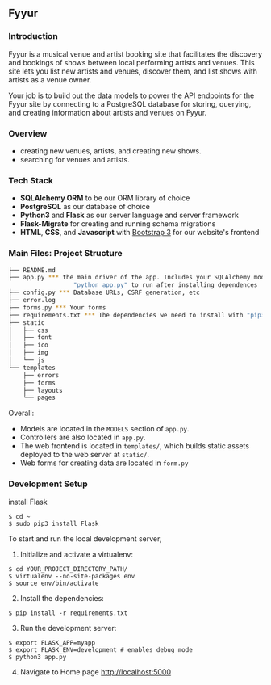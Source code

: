## Fyyur

### Introduction

Fyyur is a musical venue and artist booking site that facilitates the discovery and bookings of shows between local performing artists and venues. This site lets you list new artists and venues, discover them, and list shows with artists as a venue owner.

Your job is to build out the data models to power the API endpoints for the Fyyur site by connecting to a PostgreSQL database for storing, querying, and creating information about artists and venues on Fyyur.

### Overview

- creating new venues, artists, and creating new shows.
- searching for venues and artists.

### Tech Stack

- **SQLAlchemy ORM** to be our ORM library of choice
- **PostgreSQL** as our database of choice
- **Python3** and **Flask** as our server language and server framework
- **Flask-Migrate** for creating and running schema migrations
- **HTML**, **CSS**, and **Javascript** with [Bootstrap 3](https://getbootstrap.com/docs/3.4/customize/) for our website's frontend

### Main Files: Project Structure

```sh
├── README.md
├── app.py *** the main driver of the app. Includes your SQLAlchemy models.
                  "python app.py" to run after installing dependences
├── config.py *** Database URLs, CSRF generation, etc
├── error.log
├── forms.py *** Your forms
├── requirements.txt *** The dependencies we need to install with "pip3 install -r requirements.txt"
├── static
│   ├── css
│   ├── font
│   ├── ico
│   ├── img
│   └── js
└── templates
    ├── errors
    ├── forms
    ├── layouts
    └── pages
```

Overall:

- Models are located in the `MODELS` section of `app.py`.
- Controllers are also located in `app.py`.
- The web frontend is located in `templates/`, which builds static assets deployed to the web server at `static/`.
- Web forms for creating data are located in `form.py`

### Development Setup

install Flask

```
$ cd ~
$ sudo pip3 install Flask
```

To start and run the local development server,

1. Initialize and activate a virtualenv:

```
$ cd YOUR_PROJECT_DIRECTORY_PATH/
$ virtualenv --no-site-packages env
$ source env/bin/activate
```

2. Install the dependencies:

```
$ pip install -r requirements.txt
```

3. Run the development server:

```
$ export FLASK_APP=myapp
$ export FLASK_ENV=development # enables debug mode
$ python3 app.py
```

4. Navigate to Home page [http://localhost:5000](http://localhost:5000)
